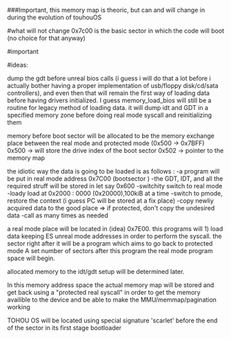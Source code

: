 ###Important, this memory map is theoric, but can and will change in during the evolution of touhouOS

#what will not change
0x7c00 is the basic sector in which the code will boot (no choice for that anyway)

#important 

#ideas:

dump the gdt before unreal bios calls (i guess i will do that a lot before i actually bother having a proper implementation of usb/floppy disk/cd/sata controllers), and even then that will remain the first way of loading data before having drivers initialized. I guess memory_load_bios will still be a routine for legacy method of loading data. it will dump idt and GDT in a specified memory zone before doing real mode syscall and reinitializing them

memory before boot sector will be allocated to be the memory exchange place between the real mode and protected mode (0x500 -> 0x7BFF)
0x500 -> will store the drive index of the boot sector
0x502 -> pointer to the memory map

the idiotic way the data is going to be loaded is as follows :
-a program will be put in real mode address 0x7C00 (bootsector )
-the GDT, IDT, and all the required struff will be stored in let say 0x600
-switchity switch to real mode
-loady load at 0x2000 : 0000 (0x20000),100kiB at a time
-switch to pmode, restore the context (i guess PC will be stored at a fix place)
-copy newliy acquired data to the good place => if protected, don't copy the undesired data
-call as many times as needed




a real mode place will be located in (idea) 0x7E00. this programs will 1) load data keeping ES unreal mode addresses in order to perform the syscall.
the sector right after it will be a program which aims to go back to protected mode
A set number of sectors after this program the real mode program space will begin.

allocated memory to the idt/gdt setup will be determined later.

In this memory address space the actual memory map will be stored and get back using a "protected real syscall" in order to get the memory availible to the device and be able to make the MMU/memmap/pagination working

TOHOU OS will be located using special signature 'scarlet' before the end of the sector in its first stage bootloader
